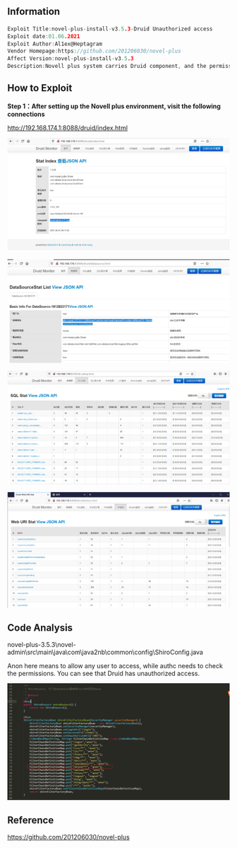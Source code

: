 ## Information

```c
Exploit Title:novel-plus-install-v3.5.3-Druid Unauthorized access
Exploit date:01.06.2021
Exploit Author:Al1ex@Heptagram
Vendor Homepage:https://github.com/201206030/novel-plus
Affect Version:novel-plus-install-v3.5.3
Description:Novell plus system carries Druid component, and the permission check is verified by Shiro. However, Shiro has wrong configuration when checking permission, which leads to unauthorized access of Druid in Novell plus. Attackers can use this vulnerability to obtain sensitive information, such as database link address, database user name, valid session information, etc.
```

## How to Exploit

**Step 1：After setting up the Novell plus environment, visit the following connections**

http://192.168.174.1:8088/druid/index.html

![img](img/1.png)

![img](img/5.png)

![img](img/2.png)

![img](img/3.png)

## Code Analysis

novel-plus-3.5.3\novel-admin\src\main\java\com\java2nb\common\config\ShiroConfig.java

Anon here means to allow any user to access, while authc needs to check the permissions. You can see that Druid has unauthorized access.

![img](img/6.png)

## Reference

https://github.com/201206030/novel-plus

